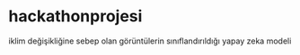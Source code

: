 # hackathonprojesi

iklim değişikliğine sebep olan görüntülerin sınıflandırıldığı yapay zeka modeli
